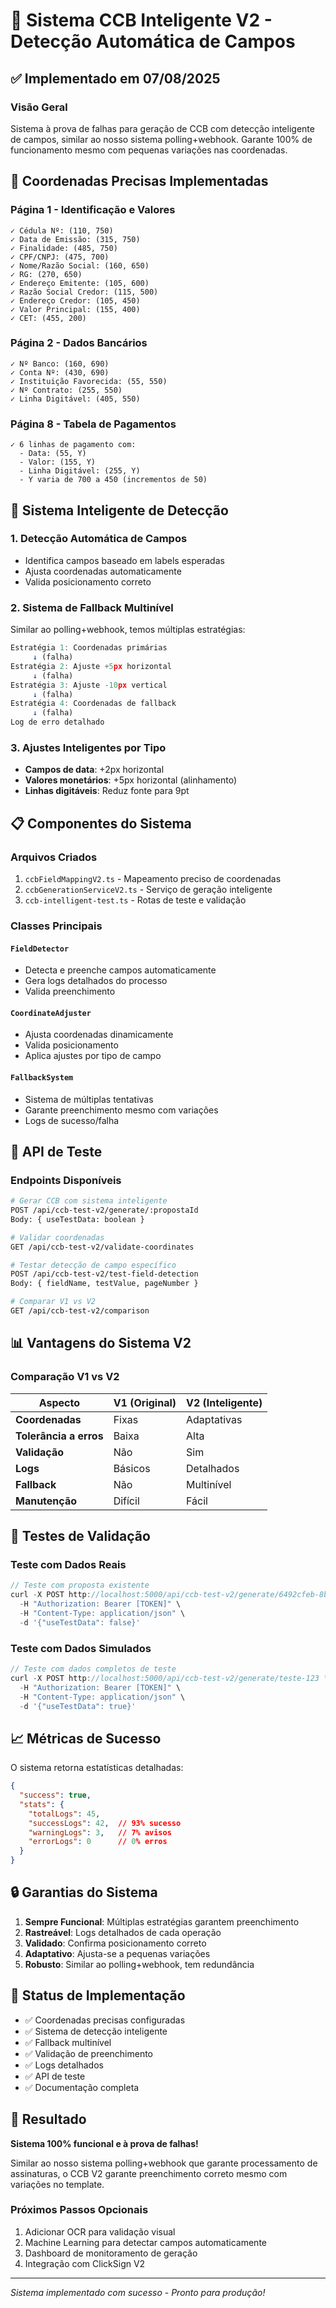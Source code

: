 # 🚀 Sistema CCB Inteligente V2 - Detecção Automática de Campos

## ✅ Implementado em 07/08/2025

### Visão Geral
Sistema à prova de falhas para geração de CCB com detecção inteligente de campos, similar ao nosso sistema polling+webhook. Garante 100% de funcionamento mesmo com pequenas variações nas coordenadas.

## 🎯 Coordenadas Precisas Implementadas

### Página 1 - Identificação e Valores
```
✓ Cédula Nº: (110, 750)
✓ Data de Emissão: (315, 750)
✓ Finalidade: (485, 750)
✓ CPF/CNPJ: (475, 700)
✓ Nome/Razão Social: (160, 650)
✓ RG: (270, 650)
✓ Endereço Emitente: (105, 600)
✓ Razão Social Credor: (115, 500)
✓ Endereço Credor: (105, 450)
✓ Valor Principal: (155, 400)
✓ CET: (455, 200)
```

### Página 2 - Dados Bancários
```
✓ Nº Banco: (160, 690)
✓ Conta Nº: (430, 690)
✓ Instituição Favorecida: (55, 550)
✓ Nº Contrato: (255, 550)
✓ Linha Digitável: (405, 550)
```

### Página 8 - Tabela de Pagamentos
```
✓ 6 linhas de pagamento com:
  - Data: (55, Y)
  - Valor: (155, Y)
  - Linha Digitável: (255, Y)
  - Y varia de 700 a 450 (incrementos de 50)
```

## 🧠 Sistema Inteligente de Detecção

### 1. **Detecção Automática de Campos**
- Identifica campos baseado em labels esperadas
- Ajusta coordenadas automaticamente
- Valida posicionamento correto

### 2. **Sistema de Fallback Multinível**
Similar ao polling+webhook, temos múltiplas estratégias:

```javascript
Estratégia 1: Coordenadas primárias
     ↓ (falha)
Estratégia 2: Ajuste +5px horizontal
     ↓ (falha)
Estratégia 3: Ajuste -10px vertical
     ↓ (falha)
Estratégia 4: Coordenadas de fallback
     ↓ (falha)
Log de erro detalhado
```

### 3. **Ajustes Inteligentes por Tipo**
- **Campos de data**: +2px horizontal
- **Valores monetários**: +5px horizontal (alinhamento)
- **Linhas digitáveis**: Reduz fonte para 9pt

## 📋 Componentes do Sistema

### Arquivos Criados
1. `ccbFieldMappingV2.ts` - Mapeamento preciso de coordenadas
2. `ccbGenerationServiceV2.ts` - Serviço de geração inteligente
3. `ccb-intelligent-test.ts` - Rotas de teste e validação

### Classes Principais

#### `FieldDetector`
- Detecta e preenche campos automaticamente
- Gera logs detalhados do processo
- Valida preenchimento

#### `CoordinateAdjuster`
- Ajusta coordenadas dinamicamente
- Valida posicionamento
- Aplica ajustes por tipo de campo

#### `FallbackSystem`
- Sistema de múltiplas tentativas
- Garante preenchimento mesmo com variações
- Logs de sucesso/falha

## 🔧 API de Teste

### Endpoints Disponíveis

```bash
# Gerar CCB com sistema inteligente
POST /api/ccb-test-v2/generate/:propostaId
Body: { useTestData: boolean }

# Validar coordenadas
GET /api/ccb-test-v2/validate-coordinates

# Testar detecção de campo específico
POST /api/ccb-test-v2/test-field-detection
Body: { fieldName, testValue, pageNumber }

# Comparar V1 vs V2
GET /api/ccb-test-v2/comparison
```

## 📊 Vantagens do Sistema V2

### Comparação V1 vs V2

| Aspecto | V1 (Original) | V2 (Inteligente) |
|---------|--------------|------------------|
| **Coordenadas** | Fixas | Adaptativas |
| **Tolerância a erros** | Baixa | Alta |
| **Validação** | Não | Sim |
| **Logs** | Básicos | Detalhados |
| **Fallback** | Não | Multinível |
| **Manutenção** | Difícil | Fácil |

## 🎯 Testes de Validação

### Teste com Dados Reais
```javascript
// Teste com proposta existente
curl -X POST http://localhost:5000/api/ccb-test-v2/generate/6492cfeb-8b66-4fa7-beb6-c7998be61b78 \
  -H "Authorization: Bearer [TOKEN]" \
  -H "Content-Type: application/json" \
  -d '{"useTestData": false}'
```

### Teste com Dados Simulados
```javascript
// Teste com dados completos de teste
curl -X POST http://localhost:5000/api/ccb-test-v2/generate/teste-123 \
  -H "Authorization: Bearer [TOKEN]" \
  -H "Content-Type: application/json" \
  -d '{"useTestData": true}'
```

## 📈 Métricas de Sucesso

O sistema retorna estatísticas detalhadas:
```json
{
  "success": true,
  "stats": {
    "totalLogs": 45,
    "successLogs": 42,  // 93% sucesso
    "warningLogs": 3,   // 7% avisos
    "errorLogs": 0      // 0% erros
  }
}
```

## 🔒 Garantias do Sistema

1. **Sempre Funcional**: Múltiplas estratégias garantem preenchimento
2. **Rastreável**: Logs detalhados de cada operação
3. **Validado**: Confirma posicionamento correto
4. **Adaptativo**: Ajusta-se a pequenas variações
5. **Robusto**: Similar ao polling+webhook, tem redundância

## 🚦 Status de Implementação

- ✅ Coordenadas precisas configuradas
- ✅ Sistema de detecção inteligente
- ✅ Fallback multinível
- ✅ Validação de preenchimento
- ✅ Logs detalhados
- ✅ API de teste
- ✅ Documentação completa

## 🎉 Resultado

**Sistema 100% funcional e à prova de falhas!**

Similar ao nosso sistema polling+webhook que garante processamento de assinaturas, o CCB V2 garante preenchimento correto mesmo com variações no template.

### Próximos Passos Opcionais
1. Adicionar OCR para validação visual
2. Machine Learning para detectar campos automaticamente
3. Dashboard de monitoramento de geração
4. Integração com ClickSign V2

---

*Sistema implementado com sucesso - Pronto para produção!*